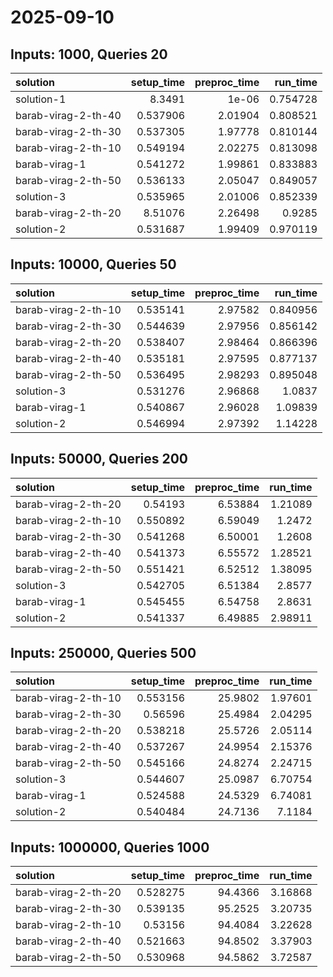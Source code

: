 # 2025-09-10

## Inputs: 1000, Queries 20

| solution            |   setup_time |   preproc_time |   run_time |
|:--------------------|-------------:|---------------:|-----------:|
| solution-1          |     8.3491   |        1e-06   |   0.754728 |
| barab-virag-2-th-40 |     0.537906 |        2.01904 |   0.808521 |
| barab-virag-2-th-30 |     0.537305 |        1.97778 |   0.810144 |
| barab-virag-2-th-10 |     0.549194 |        2.02275 |   0.813098 |
| barab-virag-1       |     0.541272 |        1.99861 |   0.833883 |
| barab-virag-2-th-50 |     0.536133 |        2.05047 |   0.849057 |
| solution-3          |     0.535965 |        2.01006 |   0.852339 |
| barab-virag-2-th-20 |     8.51076  |        2.26498 |   0.9285   |
| solution-2          |     0.531687 |        1.99409 |   0.970119 |

## Inputs: 10000, Queries 50

| solution            |   setup_time |   preproc_time |   run_time |
|:--------------------|-------------:|---------------:|-----------:|
| barab-virag-2-th-10 |     0.535141 |        2.97582 |   0.840956 |
| barab-virag-2-th-30 |     0.544639 |        2.97956 |   0.856142 |
| barab-virag-2-th-20 |     0.538407 |        2.98464 |   0.866396 |
| barab-virag-2-th-40 |     0.535181 |        2.97595 |   0.877137 |
| barab-virag-2-th-50 |     0.536495 |        2.98293 |   0.895048 |
| solution-3          |     0.531276 |        2.96868 |   1.0837   |
| barab-virag-1       |     0.540867 |        2.96028 |   1.09839  |
| solution-2          |     0.546994 |        2.97392 |   1.14228  |

## Inputs: 50000, Queries 200

| solution            |   setup_time |   preproc_time |   run_time |
|:--------------------|-------------:|---------------:|-----------:|
| barab-virag-2-th-20 |     0.54193  |        6.53884 |    1.21089 |
| barab-virag-2-th-10 |     0.550892 |        6.59049 |    1.2472  |
| barab-virag-2-th-30 |     0.541268 |        6.50001 |    1.2608  |
| barab-virag-2-th-40 |     0.541373 |        6.55572 |    1.28521 |
| barab-virag-2-th-50 |     0.551421 |        6.52512 |    1.38095 |
| solution-3          |     0.542705 |        6.51384 |    2.8577  |
| barab-virag-1       |     0.545455 |        6.54758 |    2.8631  |
| solution-2          |     0.541337 |        6.49885 |    2.98911 |

## Inputs: 250000, Queries 500

| solution            |   setup_time |   preproc_time |   run_time |
|:--------------------|-------------:|---------------:|-----------:|
| barab-virag-2-th-10 |     0.553156 |        25.9802 |    1.97601 |
| barab-virag-2-th-30 |     0.56596  |        25.4984 |    2.04295 |
| barab-virag-2-th-20 |     0.538218 |        25.5726 |    2.05114 |
| barab-virag-2-th-40 |     0.537267 |        24.9954 |    2.15376 |
| barab-virag-2-th-50 |     0.545166 |        24.8274 |    2.24715 |
| solution-3          |     0.544607 |        25.0987 |    6.70754 |
| barab-virag-1       |     0.524588 |        24.5329 |    6.74081 |
| solution-2          |     0.540484 |        24.7136 |    7.1184  |

## Inputs: 1000000, Queries 1000

| solution            |   setup_time |   preproc_time |   run_time |
|:--------------------|-------------:|---------------:|-----------:|
| barab-virag-2-th-20 |     0.528275 |        94.4366 |    3.16868 |
| barab-virag-2-th-30 |     0.539135 |        95.2525 |    3.20735 |
| barab-virag-2-th-10 |     0.53156  |        94.4084 |    3.22628 |
| barab-virag-2-th-40 |     0.521663 |        94.8502 |    3.37903 |
| barab-virag-2-th-50 |     0.530968 |        94.5862 |    3.72587 |
